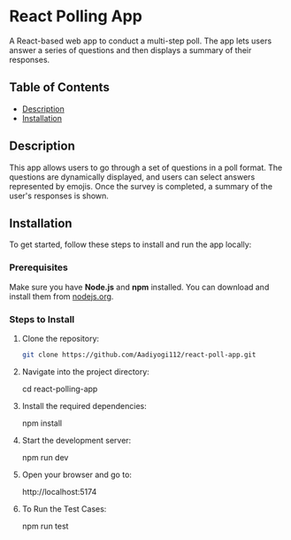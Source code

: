 # React Polling App

A React-based web app to conduct a multi-step poll. The app lets users answer a series of questions and then displays a summary of their responses.

## Table of Contents
- [Description](#description)
- [Installation](#installation)
<!-- - [Usage](#usage)
- [Technologies Used](#technologies-used)
- [Contributing](#contributing)
- [License](#license) -->

## Description
This app allows users to go through a set of questions in a poll format. The questions are dynamically displayed, and users can select answers represented by emojis. Once the survey is completed, a summary of the user's responses is shown.

## Installation

To get started, follow these steps to install and run the app locally:

### Prerequisites

Make sure you have **Node.js** and **npm** installed. You can download and install them from [nodejs.org](https://nodejs.org/).

### Steps to Install

1. Clone the repository:

   ```bash
   git clone https://github.com/Aadiyogi112/react-poll-app.git

2. Navigate into the project directory:

    cd react-polling-app
3. Install the required dependencies:

    npm install

4. Start the development server:

    npm run dev    

5. Open your browser and go to: 

    http://localhost:5174
    
6. To Run the Test Cases:     

    npm run test